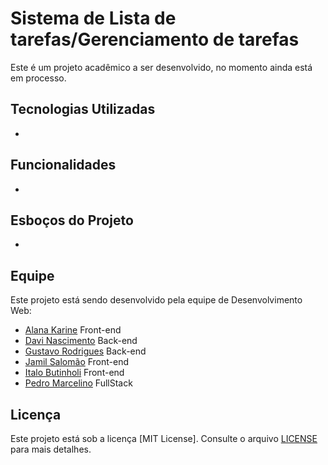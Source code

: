 # Sistema de Lista de tarefas/Gerenciamento de tarefas

Este é um projeto acadêmico a ser desenvolvido, no momento ainda está em processo.

## Tecnologias Utilizadas

-

## Funcionalidades

-

## Esboços do Projeto

- 

## Equipe

Este projeto está sendo desenvolvido pela equipe de Desenvolvimento Web:

- [Alana Karine](https://github.com/AlanaK2) Front-end
- [Davi Nascimento](https://github.com/zedark860) Back-end
- [Gustavo Rodrigues](https://github.com/Gvcrodrigues99) Back-end
- [Jamil Salomão](https://github.com/jamilsalomao) Front-end
- [Italo Butinholi](https://github.com/ItaloBM) Front-end
- [Pedro Marcelino](https://github.com/marcelinopedro) FullStack

## Licença

Este projeto está sob a licença [MIT License]. Consulte o arquivo [LICENSE](LICENSE) para mais detalhes.
